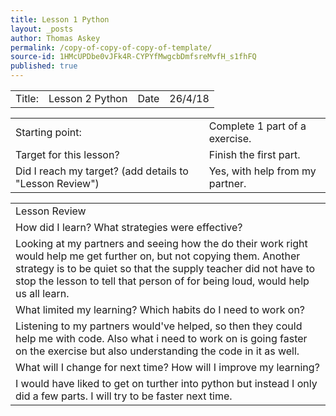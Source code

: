 ```yaml
---
title: Lesson 1 Python
layout: _posts
author: Thomas Askey
permalink: /copy-of-copy-of-copy-of-template/
source-id: 1HMcUPDbe0vJFk4R-CYPYfMwgcbDmfsreMvfH_s1fhFQ
published: true
---
```

<table>
  <tr>
    <td>Title:</td>
    <td>Lesson 2 Python</td>
    <td>Date</td>
    <td>26/4/18</td>
  </tr>
</table>


<table>
  <tr>
    <td>Starting point:</td>
    <td>Complete 1 part of a exercise.</td>
  </tr>
  <tr>
    <td>Target for this lesson?</td>
    <td>Finish the first part.
</td>
  </tr>
  <tr>
    <td>Did I reach my target? 
(add details to "Lesson Review")</td>
    <td>Yes, with help from my partner.</td>
  </tr>
</table>


<table>
  <tr>
    <td>Lesson Review</td>
  </tr>
  <tr>
    <td>How did I learn? What strategies were effective? </td>
  </tr>
  <tr>
    <td>Looking at my partners and seeing how the do their work right would help me get further on, but not copying them. Another strategy is to be quiet so that the supply teacher did not have to stop the lesson to tell that person of for being loud, would help us all learn.</td>
  </tr>
  <tr>
    <td>What limited my learning? Which habits do I need to work on? </td>
  </tr>
  <tr>
    <td>Listening to my partners would've helped, so then they could help me with code. Also what i need to work on is going faster on the exercise but also understanding the code in it as well.</td>
  </tr>
  <tr>
    <td>What will I change for next time? How will I improve my learning?</td>
  </tr>
  <tr>
    <td>I would have liked to get on turther into python but instead I only did a few parts. I will try to be faster next time.</td>
  </tr>
</table>


